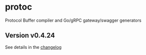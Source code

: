 # protoc
Protocol Buffer compiler and Go/gRPC gateway/swagger generators

## Version v0.4.24

See details in the [changelog](docs/CHANGELOG.md)

